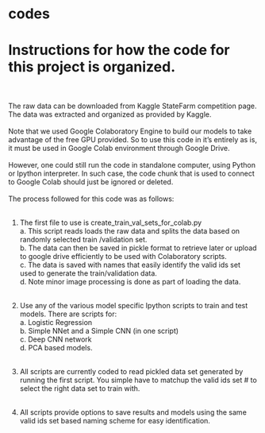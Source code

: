 # codes

# Instructions for how the code for this project is organized.<br /> <br />
The raw data can be downloaded from Kaggle StateFarm competition page. The data was extracted and organized as provided by Kaggle.<br /> <br />
Note that we used Google Colaboratory Engine to build our models to take advantage of the free GPU provided.  So to use this code in it’s entirely as is, it must be used in Google Colab environment through Google Drive. <br /> <br />
However, one could still run the code in standalone computer, using Python or Ipython interpreter.  In such case, the code chunk that is used to connect to Google Colab should just be ignored or deleted.<br /><br />
The process followed for this code was as follows:<br /><br />
1.	The first file to use is create_train_val_sets_for_colab.py  <br />
a.	This script reads loads the raw data and splits the data based on randomly selected train /validation set. <br />
b.	The data can then be saved in pickle format to retrieve later or upload to google drive efficiently to be used with Colaboratory scripts.<br />
c.	The data is saved with names that easily identify the valid ids set used to generate the train/validation data.  <br />
d.	Note minor image processing is done as part of loading the data.<br /><br />

2.	Use any of the various model specific Ipython scripts to train and test models. There are scripts for:<br />
a.	Logistic Regression <br />
b.	Simple NNet and a Simple CNN (in one script)<br />
c.	Deep CNN network<br />
d.	PCA based models.<br /><br />

3.	All scripts are currently coded to read pickled data set generated by running the first script.  You simple have to matchup the valid ids set # to select the right data set to train with.<br /><br />
4.	All scripts provide options to save results and models using the same valid ids set based naming scheme for easy identification. 
